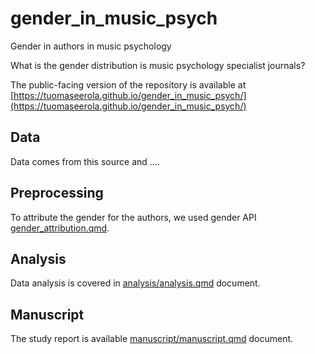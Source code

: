# gender_in_music_psych

Gender in authors in music psychology

What is the gender distribution is music psychology specialist journals?


The public-facing version of the repository is available at
[https://tuomaseerola.github.io/gender_in_music_psych/](https://tuomaseerola.github.io/gender_in_music_psych/)


## Data

Data comes from this source and ....


## Preprocessing

To attribute the gender for the authors, we used gender API [gender_attribution.qmd](gender_attribution.qmd). 

## Analysis

Data analysis is covered in [analysis/analysis.qmd](analysis/analysis.qmd) document.

## Manuscript

The study report is available [manuscript/manuscript.qmd](manuscript/manuscript.qmd) document.

